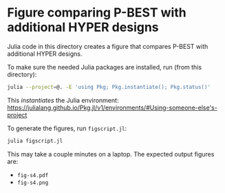 # Figure comparing P-BEST with additional HYPER designs

Julia code in this directory creates a figure
that compares P-BEST with additional HYPER designs.

To make sure the needed Julia packages are installed, run (from this directory):
```bash
julia --project=@. -E 'using Pkg; Pkg.instantiate(); Pkg.status()'
```
This *instantiates* the Julia environment: https://julialang.github.io/Pkg.jl/v1/environments/#Using-someone-else's-project

To generate the figures, run `figscript.jl`:
```bash
julia figscript.jl
```
This may take a couple minutes on a laptop.
The expected output figures are:
+ `fig-s4.pdf`
+ `fig-s4.png`
